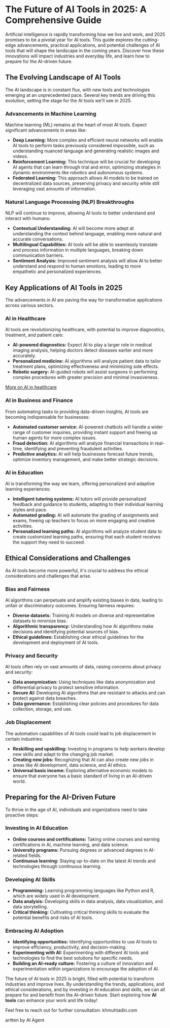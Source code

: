 # The Future of AI Tools in 2025: A Comprehensive Guide

Artificial intelligence is rapidly transforming how we live and work, and 2025 promises to be a pivotal year for AI tools. This guide explores the cutting-edge advancements, practical applications, and potential challenges of AI tools that will shape the landscape in the coming years. Discover how these innovations will impact industries and everyday life, and learn how to prepare for the AI-driven future.

## The Evolving Landscape of AI Tools

The AI landscape is in constant flux, with new tools and technologies emerging at an unprecedented pace. Several key trends are driving this evolution, setting the stage for the AI tools we'll see in 2025.

### Advancements in Machine Learning

Machine learning (ML) remains at the heart of most AI tools. Expect significant advancements in areas like:

- **Deep Learning:** More complex and efficient neural networks will enable AI tools to perform tasks previously considered impossible, such as understanding nuanced language and generating realistic images and videos.
- **Reinforcement Learning:** This technique will be crucial for developing AI agents that can learn through trial and error, optimizing strategies in dynamic environments like robotics and autonomous systems.
- **Federated Learning:** This approach allows AI models to be trained on decentralized data sources, preserving privacy and security while still leveraging vast amounts of information.

### Natural Language Processing (NLP) Breakthroughs

NLP will continue to improve, allowing AI tools to better understand and interact with humans:

- **Contextual Understanding:** AI will become more adept at understanding the context behind language, enabling more natural and accurate conversations.
- **Multilingual Capabilities:** AI tools will be able to seamlessly translate and process information in multiple languages, breaking down communication barriers.
- **Sentiment Analysis:** Improved sentiment analysis will allow AI to better understand and respond to human emotions, leading to more empathetic and personalized experiences.

## Key Applications of AI Tools in 2025

The advancements in AI are paving the way for transformative applications across various sectors.

### AI in Healthcare

AI tools are revolutionizing healthcare, with potential to improve diagnostics, treatment, and patient care:

- **AI-powered diagnostics:** Expect AI to play a larger role in medical imaging analysis, helping doctors detect diseases earlier and more accurately.
- **Personalized medicine:** AI algorithms will analyze patient data to tailor treatment plans, optimizing effectiveness and minimizing side effects.
- **Robotic surgery:** AI-guided robots will assist surgeons in performing complex procedures with greater precision and minimal invasiveness.

[More on AI in healthcare](https://www.nvidia.com/en-us/industries/healthcare/)

### AI in Business and Finance

From automating tasks to providing data-driven insights, AI tools are becoming indispensable for businesses:

- **Automated customer service:** AI-powered chatbots will handle a wider range of customer inquiries, providing instant support and freeing up human agents for more complex issues.
- **Fraud detection:** AI algorithms will analyze financial transactions in real-time, identifying and preventing fraudulent activities.
- **Predictive analytics:** AI will help businesses forecast future trends, optimize inventory management, and make better strategic decisions.

### AI in Education

AI is transforming the way we learn, offering personalized and adaptive learning experiences:

- **Intelligent tutoring systems:** AI tutors will provide personalized feedback and guidance to students, adapting to their individual learning styles and pace.
- **Automated grading:** AI will automate the grading of assignments and exams, freeing up teachers to focus on more engaging and creative activities.
- **Personalized learning paths:** AI algorithms will analyze student data to create customized learning paths, ensuring that each student receives the support they need to succeed.

## Ethical Considerations and Challenges

As AI tools become more powerful, it's crucial to address the ethical considerations and challenges that arise.

### Bias and Fairness

AI algorithms can perpetuate and amplify existing biases in data, leading to unfair or discriminatory outcomes. Ensuring fairness requires:

- **Diverse datasets:** Training AI models on diverse and representative datasets to minimize bias.
- **Algorithmic transparency:** Understanding how AI algorithms make decisions and identifying potential sources of bias.
- **Ethical guidelines:** Establishing clear ethical guidelines for the development and deployment of AI tools.

### Privacy and Security

AI tools often rely on vast amounts of data, raising concerns about privacy and security:

- **Data anonymization:** Using techniques like data anonymization and differential privacy to protect sensitive information.
- **Secure AI:** Developing AI algorithms that are resistant to attacks and can protect against data breaches.
- **Data governance:** Establishing clear policies and procedures for data collection, storage, and use.

### Job Displacement

The automation capabilities of AI tools could lead to job displacement in certain industries:

- **Reskilling and upskilling:** Investing in programs to help workers develop new skills and adapt to the changing job market.
- **Creating new jobs:** Recognizing that AI can also create new jobs in areas like AI development, data science, and AI ethics.
- **Universal basic income:** Exploring alternative economic models to ensure that everyone has a basic standard of living in an AI-driven world.

## Preparing for the AI-Driven Future

To thrive in the age of AI, individuals and organizations need to take proactive steps:

### Investing in AI Education

- **Online courses and certifications:** Taking online courses and earning certifications in AI, machine learning, and data science.
- **University programs:** Pursuing degrees or advanced degrees in AI-related fields.
- **Continuous learning:** Staying up-to-date on the latest AI trends and technologies through continuous learning.

### Developing AI Skills

- **Programming:** Learning programming languages like Python and R, which are widely used in AI development.
- **Data analysis:** Developing skills in data analysis, data visualization, and data storytelling.
- **Critical thinking:** Cultivating critical thinking skills to evaluate the potential benefits and risks of AI tools.

### Embracing AI Adoption

- **Identifying opportunities:** Identifying opportunities to use AI tools to improve efficiency, productivity, and decision-making.
- **Experimenting with AI:** Experimenting with different AI tools and technologies to find the best solutions for specific needs.
- **Building an AI-ready culture:** Fostering a culture of innovation and experimentation within organizations to encourage the adoption of AI.

The future of AI tools in 2025 is bright, filled with potential to transform industries and improve lives. By understanding the trends, applications, and ethical considerations, and by investing in AI education and skills, we can all prepare for and benefit from the AI-driven future. Start exploring how **AI tools** can enhance your work and life today!

Feel free to reach out for further consultation: khmuhtadin.com

aritten by AI Agent
